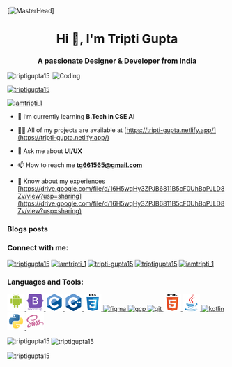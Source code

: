 [![MasterHead](https://s3.amazonaws.com/thumbnails.venngage.com/template/10d4dd8e-178e-44c0-b848-e7189399231a.png)]
<h1 align="center">Hi 👋, I'm Tripti Gupta</h1>
<h3 align="center">A passionate Designer & Developer from India</h3>

<img align="right" alt="Coding" width="400" src="https://cdn.dribbble.com/users/729829/screenshots/3088470/galshir-pen-tool-creation.gif">

<p align="left"> <img src="https://komarev.com/ghpvc/?username=triptigupta15&label=Profile%20views&color=0e75b6&style=flat" alt="triptigupta15" /> </p>

<p align="left"> <a href="https://github.com/ryo-ma/github-profile-trophy"><img src="https://github-profile-trophy.vercel.app/?username=triptigupta15" alt="triptigupta15" /></a> </p>

<p align="left"> <a href="https://twitter.com/iamtripti_1" target="blank"><img src="https://img.shields.io/twitter/follow/iamtripti_1?logo=twitter&style=for-the-badge" alt="iamtripti_1" /></a> </p>

- 🌱 I’m currently learning **B.Tech in CSE AI**

- 👨‍💻 All of my projects are available at [https://tripti-gupta.netlify.app/](https://tripti-gupta.netlify.app/)

- 💬 Ask me about **UI/UX**

- 📫 How to reach me **tg661565@gmail.com**

- 📄 Know about my experiences [https://drive.google.com/file/d/16H5wqHy3ZPJB6811B5cF0UhBoPJLD8Zv/view?usp=sharing](https://drive.google.com/file/d/16H5wqHy3ZPJB6811B5cF0UhBoPJLD8Zv/view?usp=sharing)

### Blogs posts
<!-- BLOG-POST-LIST:START -->
<!-- BLOG-POST-LIST:END -->

<h3 align="left">Connect with me:</h3>
<p align="left">
<a href="https://dev.to/triptigupta15" target="blank"><img align="center" src="https://raw.githubusercontent.com/rahuldkjain/github-profile-readme-generator/master/src/images/icons/Social/devto.svg" alt="triptigupta15" height="30" width="40" /></a>
<a href="https://twitter.com/iamtripti_1" target="blank"><img align="center" src="https://raw.githubusercontent.com/rahuldkjain/github-profile-readme-generator/master/src/images/icons/Social/twitter.svg" alt="iamtripti_1" height="30" width="40" /></a>
<a href="https://linkedin.com/in/tripti-gupta15" target="blank"><img align="center" src="https://raw.githubusercontent.com/rahuldkjain/github-profile-readme-generator/master/src/images/icons/Social/linked-in-alt.svg" alt="tripti-gupta15" height="30" width="40" /></a>
<a href="https://codesandbox.com/triptigupta15" target="blank"><img align="center" src="https://raw.githubusercontent.com/rahuldkjain/github-profile-readme-generator/master/src/images/icons/Social/codesandbox.svg" alt="triptigupta15" height="30" width="40" /></a>
<a href="https://instagram.com/iamtripti_1" target="blank"><img align="center" src="https://raw.githubusercontent.com/rahuldkjain/github-profile-readme-generator/master/src/images/icons/Social/instagram.svg" alt="iamtripti_1" height="30" width="40" /></a>
</p>

<h3 align="left">Languages and Tools:</h3>
<p align="left"> <a href="https://developer.android.com" target="_blank" rel="noreferrer"> <img src="https://raw.githubusercontent.com/devicons/devicon/master/icons/android/android-original-wordmark.svg" alt="android" width="40" height="40"/> </a> <a href="https://getbootstrap.com" target="_blank" rel="noreferrer"> <img src="https://raw.githubusercontent.com/devicons/devicon/master/icons/bootstrap/bootstrap-plain-wordmark.svg" alt="bootstrap" width="40" height="40"/> </a> <a href="https://www.cprogramming.com/" target="_blank" rel="noreferrer"> <img src="https://raw.githubusercontent.com/devicons/devicon/master/icons/c/c-original.svg" alt="c" width="40" height="40"/> </a> <a href="https://www.w3schools.com/cpp/" target="_blank" rel="noreferrer"> <img src="https://raw.githubusercontent.com/devicons/devicon/master/icons/cplusplus/cplusplus-original.svg" alt="cplusplus" width="40" height="40"/> </a> <a href="https://www.w3schools.com/css/" target="_blank" rel="noreferrer"> <img src="https://raw.githubusercontent.com/devicons/devicon/master/icons/css3/css3-original-wordmark.svg" alt="css3" width="40" height="40"/> </a> <a href="https://www.figma.com/" target="_blank" rel="noreferrer"> <img src="https://www.vectorlogo.zone/logos/figma/figma-icon.svg" alt="figma" width="40" height="40"/> </a> <a href="https://cloud.google.com" target="_blank" rel="noreferrer"> <img src="https://www.vectorlogo.zone/logos/google_cloud/google_cloud-icon.svg" alt="gcp" width="40" height="40"/> </a> <a href="https://git-scm.com/" target="_blank" rel="noreferrer"> <img src="https://www.vectorlogo.zone/logos/git-scm/git-scm-icon.svg" alt="git" width="40" height="40"/> </a> <a href="https://www.w3.org/html/" target="_blank" rel="noreferrer"> <img src="https://raw.githubusercontent.com/devicons/devicon/master/icons/html5/html5-original-wordmark.svg" alt="html5" width="40" height="40"/> </a> <a href="https://www.java.com" target="_blank" rel="noreferrer"> <img src="https://raw.githubusercontent.com/devicons/devicon/master/icons/java/java-original.svg" alt="java" width="40" height="40"/> </a> <a href="https://kotlinlang.org" target="_blank" rel="noreferrer"> <img src="https://www.vectorlogo.zone/logos/kotlinlang/kotlinlang-icon.svg" alt="kotlin" width="40" height="40"/> </a> <a href="https://www.python.org" target="_blank" rel="noreferrer"> <img src="https://raw.githubusercontent.com/devicons/devicon/master/icons/python/python-original.svg" alt="python" width="40" height="40"/> </a> <a href="https://sass-lang.com" target="_blank" rel="noreferrer"> <img src="https://raw.githubusercontent.com/devicons/devicon/master/icons/sass/sass-original.svg" alt="sass" width="40" height="40"/> </a> </p>

<p><img align="left" src="https://github-readme-stats.vercel.app/api/top-langs?username=triptigupta15&show_icons=true&locale=en&layout=compact" alt="triptigupta15" /></p>

<p>&nbsp;<img align="center" src="https://github-readme-stats.vercel.app/api?username=triptigupta15&show_icons=true&locale=en" alt="triptigupta15" /></p>

<p><img align="center" src="https://github-readme-streak-stats.herokuapp.com/?user=triptigupta15&" alt="triptigupta15" /></p>

